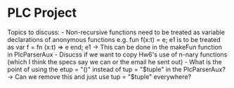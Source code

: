 # PLC Project
Topics to discuss:
    - Non-recursive functions need to be treated as variable declarations of anonymous functions
        e.g. fun f(x:t) = e; e1  is  to be treated as var f = fn (x:t) => e end; e1
        -> This can be done in the makeFun function in PlcParserAux
    - Disucss if we want to copy Hw6's use of n-nary functions (which I think the specs say we can or the email he sent out)
    - What is the point of using the etup = "()" instead of tup = "$tuple" in the PlcParserAux?
        -> Can we remove this and just use tup = "$tuple" everywhere?